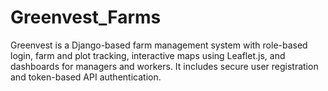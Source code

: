 # Greenvest_Farms
Greenvest is a Django-based farm management system with role-based login, farm and plot tracking, interactive maps using Leaflet.js, and dashboards for managers and workers. It includes secure user registration and token-based API authentication.
